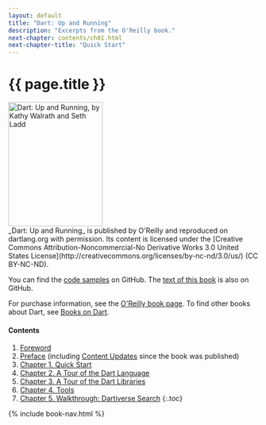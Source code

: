 ```yaml
---
layout: default
title: "Dart: Up and Running"
description: "Excerpts from the O'Reilly book."
next-chapter: contents/ch01.html
next-chapter-title: "Quick Start"
---
```


# {{ page.title }}

<div class="pull-right">
  <a href="http://shop.oreilly.com/product/0636920025719.do" class="btn">
    <img class="media-object"
    src="front_cover.gif"
    alt="Dart: Up and Running, by Kathy Walrath and Seth Ladd"
    width="190" height="250" />
  </a>
</div>
_Dart: Up and Running_
is published by O'Reilly and reproduced on dartlang.org with permission.
Its content is licensed under the
[Creative Commons Attribution-Noncommercial-No Derivative Works 3.0
United States License](http://creativecommons.org/licenses/by-nc-nd/3.0/us/)
(CC BY-NC-ND).

You can find the [code samples](https://github.com/dart-lang/dart-up-and-running-book/tree/master/code) on GitHub.
The [text of this book](https://github.com/dart-lang/www.dartlang.org/tree/master/src/site/docs/dart-up-and-running) is also on GitHub.

For purchase information, see the
[O'Reilly book page](http://shop.oreilly.com/product/0636920025719.do).
To find other books about Dart, see [Books on Dart](/books/).


#### Contents

1. [Foreword](contents/foreword.html)
1. [Preface](contents/ch00.html)
   (including [Content Updates](contents/ch00.html#preface-updates)
   since the book was published)
1. [Chapter 1. Quick Start](contents/ch01.html)
1. [Chapter 2. A Tour of the Dart Language](contents/ch02.html)
1. [Chapter 3. A Tour of the Dart Libraries](contents/ch03.html)
1. [Chapter 4. Tools](contents/ch04.html)
1. [Chapter 5. Walkthrough: Dartiverse Search](contents/ch05.html)
{:.toc}

{% include book-nav.html %}